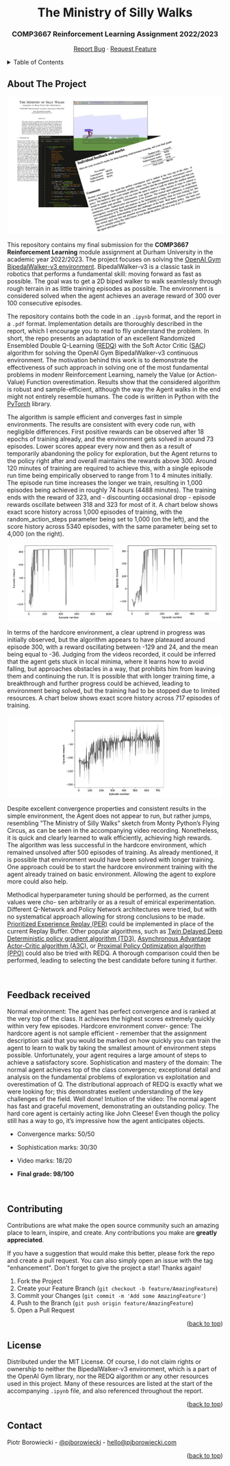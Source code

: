   <h1 align="center">The Ministry of Silly Walks</h1>
  <h3 align="center">COMP3667 Reinforcement Learning Assignment 2022/2023</h3>
  <p align="center">
    <a href="https://github.com/pjborowiecki/COMP3667-Reinforcement-Learning/issues">Report Bug</a>
    ·
    <a href="https://github.com/pjborowiecki/COMP3667-Reinforcement-Learning/issues">Request Feature</a>
  </p>
</div>

<!-- TABLE OF CONTENTS -->
<details>
  <summary>Table of Contents</summary>
  <ol>
    <li>
      <a href="#about-the-project">About The Project</a>
    </li>
    <li>
    <a href="#feedback-received">Feedback Received</a>
    </li>
    <li><a href="#contributing">Contributing</a></li>
    <li><a href="#license">License</a></li>
    <li><a href="#contact">Contact</a></li>
  </ol>
</details>

<!-- ABOUT THE PROJECT -->

## About The Project

![images/screenshot1](images/screenshot-main.png)

This repository contains my final submission for the **COMP3667 Reinforcement Learning** module assignment at Durham University in the academic year 2022/2023. The project focuses on solving the [OpenAI Gym](https://github.com/openai/gym) [BipedalWalker-v3 environment](https://www.gymlibrary.dev/environments/box2d/bipedal_walker/). BipedalWalker-v3 is a classic task in robotics that performs a fundamental skill: moving forward as fast as possible. The goal was to get a 2D biped walker to walk seamlessly through rough terrain in as little training episodes as possible. The environment is considered solved when the agent achieves an average reward of 300 over 100 consecutive episodes.

The repository contains both the code in an `.ipynb` format, and the report in a `.pdf` format. Implementation details are thoroughly described in the report, which I encourage you to read to flly understand the problem. In short, the repo presents an adaptation of an excellent Randomized Ensembled Double Q-Learning ([REDQ](https://arxiv.org/abs/2101.05982)) with the Soft Actor Critic ([SAC](https://arxiv.org/abs/1801.01290)) algorithm for solving the OpenAI Gym BipedalWalker-v3 continuous environment. The motivation behind this work is to demonstrate the effectiveness of such approach in solving one of the most fundamental problems in modenr Reinforcement Learning, namely the Value (or Action-Value) Function overestimation. Results show that the considered algorithm is robust and sample-efficient, although the way the Agent walks in the end might not entirely resemble humans. The code is written in Python with the [PyTorch](https://pytorch.org/) library.

The algorithm is sample efficient and converges fast in simple environments. The results are consistent with every code run, with negligible differences. First positive rewards can be observed after 18 epochs of training already, and the environment gets solved in around 73 episodes. Lower scores appear every now and then as a result of temporarily abandoning the policy for exploration, but the Agent returns to the policy right after and overall maintains the rewards above 300. Around 120 minutes of training are required to achieve this, with a single episode run time being empirically observed to range from 1 to 4 minutes initially. The episode run time increases the longer we train, resulting in 1,000 episodes being achieved in roughly 74 hours (4488 minutes). The training ends with the reward of 323, and - discounting occasional drop - episode rewards oscillate between 318 and 323 for most of it. A chart below shows exact score history across 1,000 episodes of training, with the random_action_steps parameter being set to 1,000 (on the left), and the score history across 5340 episodes, with the same parameter being set to 4,000 (on the right).

![images/screenshot2](images/screenshot5.png)

In terms of the hardcore environment, a clear uptrend in progress was initially observed, but the algorithm appears to have plateaued around episode 300, with a reward oscillating between -129 and 24, and the mean being equal to -36. Judging from the videos recorded, it could be inferred that the agent gets stuck in local minima, where it learns how to avoid falling, but approaches obstacles in a way, that prohibits him from leaving them and continuing the run. It is possible that with longer training time, a breakthrough and further progress could be achieved, leading to environment being solved, but the training had to be stopped due to limited resources. A chart below shows exact score history across 717 episodes of training.

![images/screenshot2](images/screenshot6.png)

Despite excellent convergence properties and consistent results in the simple environment, the Agent does not appear to run, but rather jumps, resembling ”The Ministry of Silly Walks” sketch from Monty Python’s Flying Circus, as can be seen in the accompanying video recording. Nonetheless, it is quick and clearly learned to walk efficiently, achieving high rewards. The algorithm was less successful in the hardcore environment, which remained unsolved after 500 episodes of training. As already mentioned, it is possible that environment would have been solved with longer training. One approach could be to start the hardcore environment training with the agent already trained on basic environment. Allowing the agent to explore more could also help.

Methodical hyperparameter tuning should be performed, as the current values were cho- sen arbitrarily or as a result of emirical experimentation. Different Q-Network and Policy Network architectures were tried, but with no systematical approach allowing for strong conclusions to be made. [Prioritized Experience Replay (PER)](https://arxiv.org/abs/1511.05952) could be implemented in place of the current Replay Buffer. Other popular algorithms, such as [Twin Delayed Deep Deterministic policy gradient algorithm (TD3)](https://arxiv.org/abs/1802.09477), [Asynchronous Advantage Actor-Critic algorithm (A3C)](https://arxiv.org/abs/1602.01783), or [Proximal Policy Optimization algorithm (PPO)](https://arxiv.org/abs/1707.06347) could also be tried with REDQ. A thorough comparison could then be performed, leading to selecting the best candidate before tuning it further.

<br>
<!-- FEEDBACK RECEIVED -->

## Feedback received

Normal environment: The agent has perfect convergence and is ranked at the very top of the class. It achieves the highest scores extremely quickly within very few episodes. Hardcore environment conver- gence: The hardcore agent is not sample efficient - remember that the assignment description said that you would be marked on how quickly you can train the agent to learn to walk by taking the smallest amount of environment steps possible. Unfortunately, your agent requires a large amount of steps to achieve a satisfactory score. Sophistication and mastery of the domain: The normal agent achieves top of the class convergence; exceptional detail and analysis on the fundamental problems of exploration vs exploitation and overestimation of Q. The distributional approach of REDQ is exactly what we were looking for; this demonstrates exellent understanding of the key challenges of the field. Well done! Intuition of the video: The normal agent has fast and graceful movement, demonstrating an outstanding policy. The hard core agent is certainly acting like John Cleese! Even though the policy still has a way to go, it’s impressive how the agent anticipates objects.

- Convergence marks: 50/50
- Sophistication marks: 30/30
- Video marks: 18/20
  <br>
  
- **Final grade: 98/100**

<br>
<!-- CONTRIBUTING -->

## Contributing

Contributions are what make the open source community such an amazing place to learn, inspire, and create. Any contributions you make are **greatly appreciated**.

If you have a suggestion that would make this better, please fork the repo and create a pull request. You can also simply open an issue with the tag "enhancement".
Don't forget to give the project a star! Thanks again!

1. Fork the Project
2. Create your Feature Branch (`git checkout -b feature/AmazingFeature`)
3. Commit your Changes (`git commit -m 'Add some AmazingFeature'`)
4. Push to the Branch (`git push origin feature/AmazingFeature`)
5. Open a Pull Request

<p align="right">(<a href="#readme-top">back to top</a>)</p>

<!-- LICENSE -->

## License

Distributed under the MIT License. Of course, I do not claim rights or ownership to neither the BipedalWalker-v3 environment, which is a part of the OpenAI Gym library, nor the REDQ algorithm or any other resources used in this project. Many of these resources are listed at the start of the accompanying `.ipynb` file, and also referenced throughout the report.

<p align="right">(<a href="#readme-top">back to top</a>)</p>

<!-- CONTACT -->

## Contact

Piotr Borowiecki - [@pjborowiecki](https://twitter.com/pjborowiecki) - hello@pjborowiecki.com

<p align="right">(<a href="#readme-top">back to top</a>)</p>

<!-- ACKNOWLEDGMENTS -->
